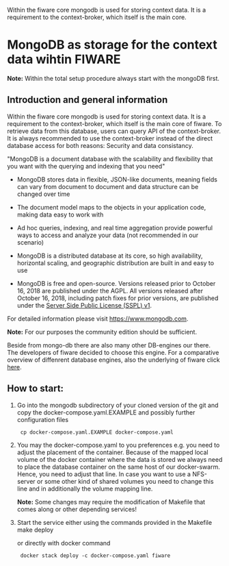 Within the fiware core mongodb is used for storing context data. It is a requirement
to the context-broker, which itself is the main core.

# MongoDB as storage for the context data wihtin FIWARE

**Note:** Within the total setup procedure always start with the mongoDB first.

## Introduction and general information

Within the fiware core mongodb is used for storing context data. It is a requirement to the context-broker, which itself is the main core of fiware.
To retrieve data from this database, users can query API of the context-broker.
It is always recommended to use the context-broker instead of the direct database access for both reasons: Security and data consistancy.


"MongoDB is a document database with the scalability and flexibility that you want with the querying and indexing that you need"

- MongoDB stores data in flexible, JSON-like documents, meaning fields can vary from document to document and data structure can be changed over time

- The document model maps to the objects in your application code, making data easy to work with

- Ad hoc queries, indexing, and real time aggregation provide powerful ways to access and analyze your data (not recommended in our scenario)

- MongoDB is a distributed database at its core, so high availability, horizontal scaling, and geographic distribution are built in and easy to use

- MongoDB is free and open-source. Versions released prior to October 16, 2018 are published under the AGPL. All versions released after October 16, 2018, including patch fixes for prior versions, are published under the [Server Side Public License (SSPL) v1](https://www.mongodb.com/licensing/server-side-public-license).

For detailed information please visit https://www.mongodb.com.

**Note:** For our purposes the community edition should be sufficient.

Beside from mongo-db there are also many other DB-engines our there. The developers of fiware decided to choose this engine. For a comparative overview of diffenrent database engines, also the underlying of fiware click
 [here](https://db-engines.com/en/system/CrateDB%3BInfluxDB%3BMongoDB).

## How to start:

1. Go into the mongodb subdirectory of your cloned version of the git and copy the docker-compose.yaml.EXAMPLE and possibly further configuration files

        cp docker-compose.yaml.EXAMPLE docker-compose.yaml

3. You may the docker-compose.yaml to you preferences e.g. you need to
adjust the placement of the container. Because of the mapped local volume of the
docker container where the data is stored we always need to place the database container on the same host of our docker-swarm. Hence, you need to adjust that line. In case you want to use a NFS-server or some other kind of shared volumes you need to change this line and in additionally the volume mapping line.

      **Note:** Some changes may require the modification of Makefile that comes
      along or other depending services!

4. Start the service either using the commands provided in the Makefile
        make deploy

      or directly with docker command

        docker stack deploy -c docker-compose.yaml fiware
